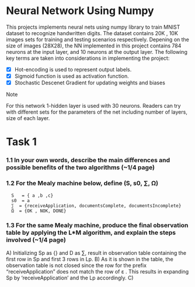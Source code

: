 # Neural Network Using Numpy

This projects implements neural nets using numpy library to train MNIST dataset to recognize handwritten digits. The dataset contains 20K , 10K images sets for training and testing scenarios respectively.
Depening on the size of images (28X28), the NN implemented in this project contains 784 neurons at the input layer, and 10 neurons at the output layer. The following key terms are taken into considerations in implementing the project:
  - [x] Hot-encoding is used to represent output labels.
  - [x] Sigmoid function is used as activation function.
  - [x] Stochastic Descenet Gradient for updating weights and biases

> [!NOTE]
> For this network 1-hidden layer is used with 30 neurons. Readers can try with different sets for the parameters of the net including number of layers, size of each layer.




# Task 1
### 1.1 In your own words, describe the main differences and possible benefits of the two algorithms (~1/4 page)
### 1.2 For the Mealy machine below, define (S, s0, ∑, Ω)
      S   = { a ,b ,c}
      s0  = a
      ∑  = {receiveApplication, documentsComplete, documentsIncomplete}
      Ω  = {OK , NOK, DONE}

### 1.3 For the same Mealy machine, produce the final observation table by applying the L*M algorithm, and explain the steps involved (~1/4 page)
A) Initializing Sp as {} and D as ∑, result in observation table containing the first row in Sp and first 3 rows in Lp.
B) As it is shown in the table, the observation table is not closed since the row for the prefix “receiveApplication” does not match the row of &epsi; . This results in expanding Sp by ‘receiveApplication’ and the Lp accordingly.
C) 






